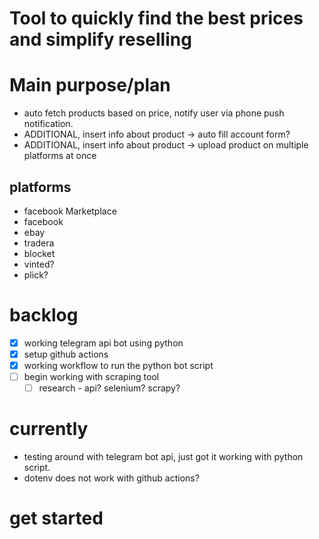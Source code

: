 # Tool to quickly find the best prices and simplify reselling

# Main purpose/plan
- auto fetch products based on price, notify user via phone push notification.
- ADDITIONAL, insert info about product -> auto fill account form? 
- ADDITIONAL, insert info about product -> upload product on multiple platforms at once

## platforms 
- facebook Marketplace
- facebook 
- ebay
- tradera
- blocket
- vinted?
- plick?

# backlog
- [x] working telegram api bot using python
- [x] setup github actions
- [x] working workflow to run the python bot script
- [ ] begin working with scraping tool
    - [ ] research - api? selenium? scrapy?

# currently
- testing around with telegram bot api, just got it working with python script.
- dotenv does not work with github actions?

# get started
